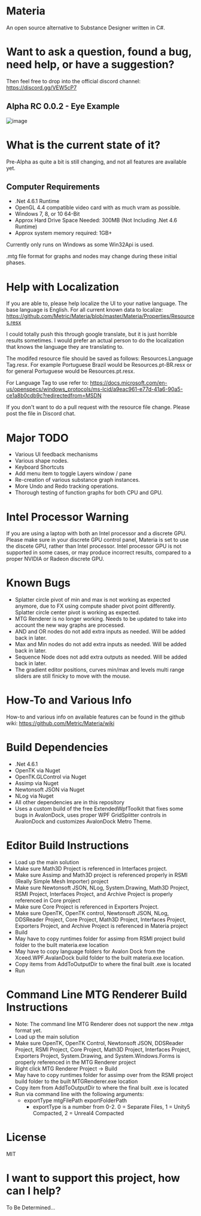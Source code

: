 Materia
===================
An open source alternative to Substance Designer written in C#. 

Want to ask a question, found a bug, need help, or have a suggestion?
===========================================================
Then feel free to drop into the official discord channel: https://discord.gg/VEW5cP7


Alpha RC 0.0.2 - Eye Example
--------------------------
![image](https://github.com/Metric/Materia/blob/master/alpha-rc.0.0.2.png)


What is the current state of it?
=================================
Pre-Alpha as quite a bit is still changing, and not all features are available yet.

Computer Requirements
------------------------
 - .Net 4.6.1 Runtime
 - OpenGL 4.4 compatible video card with as much vram as possible.
 - Windows 7, 8, or 10 64-Bit
 - Approx Hard Drive Space Needed: 300MB (Not Including .Net 4.6 Runtime)
 - Approx system memory required: 1GB+

Currently only runs on Windows as some Win32Api is used.

.mtg file format for graphs and nodes may change during these initial phases.

Help with Localization
=======================
If you are able to, please help localize the UI to your native language. The base language is English. For all current known data to localize: https://github.com/Metric/Materia/blob/master/Materia/Properties/Resources.resx

I could totally push this through google translate, but it is just horrible results sometimes. I would prefer an actual person to do the localization that knows the language they are translating to.

The modifed resource file should be saved as follows: Resources.Language Tag.resx. For example Portuguese Brazil would be Resources.pt-BR.resx or for general Portuguese would be Resources.pt.resx.

For Language Tag to use refer to: https://docs.microsoft.com/en-us/openspecs/windows_protocols/ms-lcid/a9eac961-e77d-41a6-90a5-ce1a8b0cdb9c?redirectedfrom=MSDN

If you don't want to do a pull request with the resource file change. Please post the file in Discord chat.

Major TODO
============== 
  * Various UI feedback mechanisms
  * Various shape nodes.
  * Keyboard Shortcuts
  * Add menu item to toggle Layers window / pane
  * Re-creation of various substance graph instances.
  * More Undo and Redo tracking operations.
  * Thorough testing of function graphs for both CPU and GPU.

Intel Processor Warning
========================
If you are using a laptop with both an Intel processor and a discrete GPU. Please make sure in your discrete GPU control panel, Materia is set to use the discete GPU, rather than Intel processor. Intel processor GPU is not supported in some cases, or may produce incorrect results, compared to a proper NVIDIA or Radeon discrete GPU.

Known Bugs
====================
* Splatter circle pivot of min and max is not working as expected anymore, due to FX using compute shader pivot point differently. Splatter circle center pivot is working as expected.
* MTG Renderer is no longer working. Needs to be updated to take into account the new way graphs are processed.
* AND and OR nodes do not add extra inputs as needed. Will be added back in later.
* Max and Min nodes do not add extra inputs as needed. Will be added back in later.
* Sequence Node does not add extra outputs as needed. Will be added back in later.
* The gradient editor positions, curves min/max and levels multi range sliders are still finicky to move with the mouse.

How-To and Various Info
========================
How-to and various info on available features can be found in the github wiki: https://github.com/Metric/Materia/wiki


Build Dependencies
===================
 * .Net 4.6.1
 * OpenTK via Nuget
 * OpenTK.GLControl via Nuget
 * Assimp via Nuget
 * Newtonsoft JSON via Nuget
 * NLog via Nuget
 * All other dependencies are in this repository
 * Uses a custom build of the free ExtendedWpfToolkit that fixes some bugs in AvalonDock, uses proper WPF GridSplitter controls in AvalonDock and customizes AvalonDock Metro Theme.

Editor Build Instructions
=====================
 * Load up the main solution
 * Make sure Math3D Project is referenced in Interfaces project.
 * Make sure Assimp and Math3D project is referenced properly in RSMI (Really Simple Mesh Importer) project
 * Make sure Newtonsoft JSON, NLog, System.Drawing, Math3D Project, RSMI Project, Interfaces Project, and Archive Project is properly referenced in Core project
 * Make sure Core Project is referenced in Exporters Project.
 * Make sure OpenTK, OpenTK control, Newtonsoft JSON, NLog, DDSReader Project, Core Project, Math3D Project, Interfaces Project, Exporters Project, and Archive Project is referenced in Materia project
 * Build
 * May have to copy runtimes folder for assimp from RSMI project build folder to the built materia.exe location
 * May have to copy language folders for Avalon Dock from the Xceed.WPF.AvalanDock build folder to the built materia.exe location.
 * Copy items from AddToOutputDir to where the final built .exe is located
 * Run

Command Line MTG Renderer Build Instructions
=========================
* Note: The command line MTG Renderer does not support the new .mtga format yet.
* Load up the main solution
* Make sure OpenTK, OpenTK Control, Newtonsoft JSON, DDSReader Project, RSMI Project, Core Project, Math3D Project, Interfaces Project, Exporters Project, System.Drawing, and System.Windows.Forms is properly referenced in the MTG Renderer project
* Right click MTG Renderer Project -> Build
* May have to copy runtimes folder for assimp over from the RSMI project build folder to the built MTGRenderer.exe location
* Copy item from AddToOutputDir to where the final built .exe is located
* Run via command line with the following arguments:
    - exportType mtgFilePath exportFolderPath
      - exportType is a number from 0-2. 0 = Separate Files, 1 = Unity5 Compacted, 2 = Unreal4 Compacted

License
=========
MIT

I want to support this project, how can I help?
================================================
To Be Determined...

